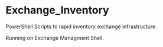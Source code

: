 # Exchange_Inventory
PowerShell Scripts to rapid inventory exchange infrastructure.

Running on Exchange Managment Shell.
